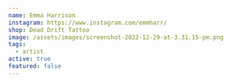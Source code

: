 ```yaml
---
name: Emma Harrison
instagram: https://www.instagram.com/emmharr/
shop: Dead Drift Tattoo
image: /assets/images/screenshot-2022-12-29-at-3.31.15-pm.png
tags:
  - artist
active: true
featured: false
---
```


